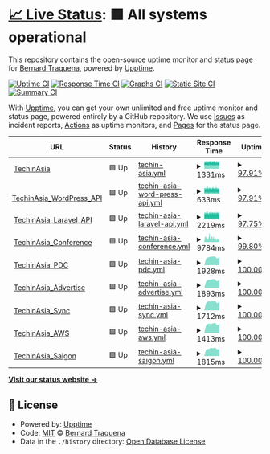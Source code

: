 # [📈 Live Status](https://traqy.github.io/upptime): <!--live status--> **🟩 All systems operational**

This repository contains the open-source uptime monitor and status page for [Bernard Traquena](https://www.techinasia.com), powered by [Upptime](https://github.com/upptime/upptime).

[![Uptime CI](https://github.com/traqy/upptime/workflows/Uptime%20CI/badge.svg)](https://github.com/traqy/upptime/actions?query=workflow%3A%22Uptime+CI%22)
[![Response Time CI](https://github.com/traqy/upptime/workflows/Response%20Time%20CI/badge.svg)](https://github.com/traqy/upptime/actions?query=workflow%3A%22Response+Time+CI%22)
[![Graphs CI](https://github.com/traqy/upptime/workflows/Graphs%20CI/badge.svg)](https://github.com/traqy/upptime/actions?query=workflow%3A%22Graphs+CI%22)
[![Static Site CI](https://github.com/traqy/upptime/workflows/Static%20Site%20CI/badge.svg)](https://github.com/traqy/upptime/actions?query=workflow%3A%22Static+Site+CI%22)
[![Summary CI](https://github.com/traqy/upptime/workflows/Summary%20CI/badge.svg)](https://github.com/traqy/upptime/actions?query=workflow%3A%22Summary+CI%22)

With [Upptime](https://upptime.js.org), you can get your own unlimited and free uptime monitor and status page, powered entirely by a GitHub repository. We use [Issues](https://github.com/traqy/upptime/issues) as incident reports, [Actions](https://github.com/traqy/upptime/actions) as uptime monitors, and [Pages](https://traqy.github.io/upptime) for the status page.

<!--start: status pages-->
<!-- This summary is generated by Upptime (https://github.com/upptime/upptime) -->
<!-- Do not edit this manually, your changes will be overwritten -->
<!-- prettier-ignore -->
| URL | Status | History | Response Time | Uptime |
| --- | ------ | ------- | ------------- | ------ |
| <img alt="" src="https://icons.duckduckgo.com/ip3/www.techinasia.com.ico" height="13"> [TechinAsia](https://www.techinasia.com) | 🟩 Up | [techin-asia.yml](https://github.com/traqy/upptime/commits/HEAD/history/techin-asia.yml) | <details><summary><img alt="Response time graph" src="./graphs/techin-asia/response-time-week.png" height="20"> 1331ms</summary><br><a href="https://traqy.github.io/upptime/history/techin-asia"><img alt="Response time 1311" src="https://img.shields.io/endpoint?url=https%3A%2F%2Fraw.githubusercontent.com%2Ftraqy%2Fupptime%2FHEAD%2Fapi%2Ftechin-asia%2Fresponse-time.json"></a><br><a href="https://traqy.github.io/upptime/history/techin-asia"><img alt="24-hour response time 1315" src="https://img.shields.io/endpoint?url=https%3A%2F%2Fraw.githubusercontent.com%2Ftraqy%2Fupptime%2FHEAD%2Fapi%2Ftechin-asia%2Fresponse-time-day.json"></a><br><a href="https://traqy.github.io/upptime/history/techin-asia"><img alt="7-day response time 1331" src="https://img.shields.io/endpoint?url=https%3A%2F%2Fraw.githubusercontent.com%2Ftraqy%2Fupptime%2FHEAD%2Fapi%2Ftechin-asia%2Fresponse-time-week.json"></a><br><a href="https://traqy.github.io/upptime/history/techin-asia"><img alt="30-day response time 1325" src="https://img.shields.io/endpoint?url=https%3A%2F%2Fraw.githubusercontent.com%2Ftraqy%2Fupptime%2FHEAD%2Fapi%2Ftechin-asia%2Fresponse-time-month.json"></a><br><a href="https://traqy.github.io/upptime/history/techin-asia"><img alt="1-year response time 1311" src="https://img.shields.io/endpoint?url=https%3A%2F%2Fraw.githubusercontent.com%2Ftraqy%2Fupptime%2FHEAD%2Fapi%2Ftechin-asia%2Fresponse-time-year.json"></a></details> | <details><summary><a href="https://traqy.github.io/upptime/history/techin-asia">97.91%</a></summary><a href="https://traqy.github.io/upptime/history/techin-asia"><img alt="All-time uptime 99.14%" src="https://img.shields.io/endpoint?url=https%3A%2F%2Fraw.githubusercontent.com%2Ftraqy%2Fupptime%2FHEAD%2Fapi%2Ftechin-asia%2Fuptime.json"></a><br><a href="https://traqy.github.io/upptime/history/techin-asia"><img alt="24-hour uptime 96.78%" src="https://img.shields.io/endpoint?url=https%3A%2F%2Fraw.githubusercontent.com%2Ftraqy%2Fupptime%2FHEAD%2Fapi%2Ftechin-asia%2Fuptime-day.json"></a><br><a href="https://traqy.github.io/upptime/history/techin-asia"><img alt="7-day uptime 97.91%" src="https://img.shields.io/endpoint?url=https%3A%2F%2Fraw.githubusercontent.com%2Ftraqy%2Fupptime%2FHEAD%2Fapi%2Ftechin-asia%2Fuptime-week.json"></a><br><a href="https://traqy.github.io/upptime/history/techin-asia"><img alt="30-day uptime 97.48%" src="https://img.shields.io/endpoint?url=https%3A%2F%2Fraw.githubusercontent.com%2Ftraqy%2Fupptime%2FHEAD%2Fapi%2Ftechin-asia%2Fuptime-month.json"></a><br><a href="https://traqy.github.io/upptime/history/techin-asia"><img alt="1-year uptime 99.14%" src="https://img.shields.io/endpoint?url=https%3A%2F%2Fraw.githubusercontent.com%2Ftraqy%2Fupptime%2FHEAD%2Fapi%2Ftechin-asia%2Fuptime-year.json"></a></details>
| <img alt="" src="https://icons.duckduckgo.com/ip3/www.techinasia.com.ico" height="13"> [TechinAsia_WordPress_API](https://www.techinasia.com/wp-json/techinasia/2.0/posts) | 🟩 Up | [techin-asia-word-press-api.yml](https://github.com/traqy/upptime/commits/HEAD/history/techin-asia-word-press-api.yml) | <details><summary><img alt="Response time graph" src="./graphs/techin-asia-word-press-api/response-time-week.png" height="20"> 633ms</summary><br><a href="https://traqy.github.io/upptime/history/techin-asia-word-press-api"><img alt="Response time 632" src="https://img.shields.io/endpoint?url=https%3A%2F%2Fraw.githubusercontent.com%2Ftraqy%2Fupptime%2FHEAD%2Fapi%2Ftechin-asia-word-press-api%2Fresponse-time.json"></a><br><a href="https://traqy.github.io/upptime/history/techin-asia-word-press-api"><img alt="24-hour response time 611" src="https://img.shields.io/endpoint?url=https%3A%2F%2Fraw.githubusercontent.com%2Ftraqy%2Fupptime%2FHEAD%2Fapi%2Ftechin-asia-word-press-api%2Fresponse-time-day.json"></a><br><a href="https://traqy.github.io/upptime/history/techin-asia-word-press-api"><img alt="7-day response time 633" src="https://img.shields.io/endpoint?url=https%3A%2F%2Fraw.githubusercontent.com%2Ftraqy%2Fupptime%2FHEAD%2Fapi%2Ftechin-asia-word-press-api%2Fresponse-time-week.json"></a><br><a href="https://traqy.github.io/upptime/history/techin-asia-word-press-api"><img alt="30-day response time 662" src="https://img.shields.io/endpoint?url=https%3A%2F%2Fraw.githubusercontent.com%2Ftraqy%2Fupptime%2FHEAD%2Fapi%2Ftechin-asia-word-press-api%2Fresponse-time-month.json"></a><br><a href="https://traqy.github.io/upptime/history/techin-asia-word-press-api"><img alt="1-year response time 632" src="https://img.shields.io/endpoint?url=https%3A%2F%2Fraw.githubusercontent.com%2Ftraqy%2Fupptime%2FHEAD%2Fapi%2Ftechin-asia-word-press-api%2Fresponse-time-year.json"></a></details> | <details><summary><a href="https://traqy.github.io/upptime/history/techin-asia-word-press-api">97.91%</a></summary><a href="https://traqy.github.io/upptime/history/techin-asia-word-press-api"><img alt="All-time uptime 99.14%" src="https://img.shields.io/endpoint?url=https%3A%2F%2Fraw.githubusercontent.com%2Ftraqy%2Fupptime%2FHEAD%2Fapi%2Ftechin-asia-word-press-api%2Fuptime.json"></a><br><a href="https://traqy.github.io/upptime/history/techin-asia-word-press-api"><img alt="24-hour uptime 96.77%" src="https://img.shields.io/endpoint?url=https%3A%2F%2Fraw.githubusercontent.com%2Ftraqy%2Fupptime%2FHEAD%2Fapi%2Ftechin-asia-word-press-api%2Fuptime-day.json"></a><br><a href="https://traqy.github.io/upptime/history/techin-asia-word-press-api"><img alt="7-day uptime 97.91%" src="https://img.shields.io/endpoint?url=https%3A%2F%2Fraw.githubusercontent.com%2Ftraqy%2Fupptime%2FHEAD%2Fapi%2Ftechin-asia-word-press-api%2Fuptime-week.json"></a><br><a href="https://traqy.github.io/upptime/history/techin-asia-word-press-api"><img alt="30-day uptime 97.48%" src="https://img.shields.io/endpoint?url=https%3A%2F%2Fraw.githubusercontent.com%2Ftraqy%2Fupptime%2FHEAD%2Fapi%2Ftechin-asia-word-press-api%2Fuptime-month.json"></a><br><a href="https://traqy.github.io/upptime/history/techin-asia-word-press-api"><img alt="1-year uptime 99.14%" src="https://img.shields.io/endpoint?url=https%3A%2F%2Fraw.githubusercontent.com%2Ftraqy%2Fupptime%2FHEAD%2Fapi%2Ftechin-asia-word-press-api%2Fuptime-year.json"></a></details>
| <img alt="" src="https://icons.duckduckgo.com/ip3/www.techinasia.com.ico" height="13"> [TechinAsia_Laravel_API](https://www.techinasia.com/api/2.0/companies) | 🟩 Up | [techin-asia-laravel-api.yml](https://github.com/traqy/upptime/commits/HEAD/history/techin-asia-laravel-api.yml) | <details><summary><img alt="Response time graph" src="./graphs/techin-asia-laravel-api/response-time-week.png" height="20"> 2219ms</summary><br><a href="https://traqy.github.io/upptime/history/techin-asia-laravel-api"><img alt="Response time 2246" src="https://img.shields.io/endpoint?url=https%3A%2F%2Fraw.githubusercontent.com%2Ftraqy%2Fupptime%2FHEAD%2Fapi%2Ftechin-asia-laravel-api%2Fresponse-time.json"></a><br><a href="https://traqy.github.io/upptime/history/techin-asia-laravel-api"><img alt="24-hour response time 2237" src="https://img.shields.io/endpoint?url=https%3A%2F%2Fraw.githubusercontent.com%2Ftraqy%2Fupptime%2FHEAD%2Fapi%2Ftechin-asia-laravel-api%2Fresponse-time-day.json"></a><br><a href="https://traqy.github.io/upptime/history/techin-asia-laravel-api"><img alt="7-day response time 2219" src="https://img.shields.io/endpoint?url=https%3A%2F%2Fraw.githubusercontent.com%2Ftraqy%2Fupptime%2FHEAD%2Fapi%2Ftechin-asia-laravel-api%2Fresponse-time-week.json"></a><br><a href="https://traqy.github.io/upptime/history/techin-asia-laravel-api"><img alt="30-day response time 2199" src="https://img.shields.io/endpoint?url=https%3A%2F%2Fraw.githubusercontent.com%2Ftraqy%2Fupptime%2FHEAD%2Fapi%2Ftechin-asia-laravel-api%2Fresponse-time-month.json"></a><br><a href="https://traqy.github.io/upptime/history/techin-asia-laravel-api"><img alt="1-year response time 2246" src="https://img.shields.io/endpoint?url=https%3A%2F%2Fraw.githubusercontent.com%2Ftraqy%2Fupptime%2FHEAD%2Fapi%2Ftechin-asia-laravel-api%2Fresponse-time-year.json"></a></details> | <details><summary><a href="https://traqy.github.io/upptime/history/techin-asia-laravel-api">97.75%</a></summary><a href="https://traqy.github.io/upptime/history/techin-asia-laravel-api"><img alt="All-time uptime 99.14%" src="https://img.shields.io/endpoint?url=https%3A%2F%2Fraw.githubusercontent.com%2Ftraqy%2Fupptime%2FHEAD%2Fapi%2Ftechin-asia-laravel-api%2Fuptime.json"></a><br><a href="https://traqy.github.io/upptime/history/techin-asia-laravel-api"><img alt="24-hour uptime 96.76%" src="https://img.shields.io/endpoint?url=https%3A%2F%2Fraw.githubusercontent.com%2Ftraqy%2Fupptime%2FHEAD%2Fapi%2Ftechin-asia-laravel-api%2Fuptime-day.json"></a><br><a href="https://traqy.github.io/upptime/history/techin-asia-laravel-api"><img alt="7-day uptime 97.75%" src="https://img.shields.io/endpoint?url=https%3A%2F%2Fraw.githubusercontent.com%2Ftraqy%2Fupptime%2FHEAD%2Fapi%2Ftechin-asia-laravel-api%2Fuptime-week.json"></a><br><a href="https://traqy.github.io/upptime/history/techin-asia-laravel-api"><img alt="30-day uptime 97.44%" src="https://img.shields.io/endpoint?url=https%3A%2F%2Fraw.githubusercontent.com%2Ftraqy%2Fupptime%2FHEAD%2Fapi%2Ftechin-asia-laravel-api%2Fuptime-month.json"></a><br><a href="https://traqy.github.io/upptime/history/techin-asia-laravel-api"><img alt="1-year uptime 99.14%" src="https://img.shields.io/endpoint?url=https%3A%2F%2Fraw.githubusercontent.com%2Ftraqy%2Fupptime%2FHEAD%2Fapi%2Ftechin-asia-laravel-api%2Fuptime-year.json"></a></details>
| <img alt="" src="https://icons.duckduckgo.com/ip3/conference.techinasia.com.ico" height="13"> [TechinAsia_Conference](https://conference.techinasia.com) | 🟩 Up | [techin-asia-conference.yml](https://github.com/traqy/upptime/commits/HEAD/history/techin-asia-conference.yml) | <details><summary><img alt="Response time graph" src="./graphs/techin-asia-conference/response-time-week.png" height="20"> 9784ms</summary><br><a href="https://traqy.github.io/upptime/history/techin-asia-conference"><img alt="Response time 8730" src="https://img.shields.io/endpoint?url=https%3A%2F%2Fraw.githubusercontent.com%2Ftraqy%2Fupptime%2FHEAD%2Fapi%2Ftechin-asia-conference%2Fresponse-time.json"></a><br><a href="https://traqy.github.io/upptime/history/techin-asia-conference"><img alt="24-hour response time 7189" src="https://img.shields.io/endpoint?url=https%3A%2F%2Fraw.githubusercontent.com%2Ftraqy%2Fupptime%2FHEAD%2Fapi%2Ftechin-asia-conference%2Fresponse-time-day.json"></a><br><a href="https://traqy.github.io/upptime/history/techin-asia-conference"><img alt="7-day response time 9784" src="https://img.shields.io/endpoint?url=https%3A%2F%2Fraw.githubusercontent.com%2Ftraqy%2Fupptime%2FHEAD%2Fapi%2Ftechin-asia-conference%2Fresponse-time-week.json"></a><br><a href="https://traqy.github.io/upptime/history/techin-asia-conference"><img alt="30-day response time 8616" src="https://img.shields.io/endpoint?url=https%3A%2F%2Fraw.githubusercontent.com%2Ftraqy%2Fupptime%2FHEAD%2Fapi%2Ftechin-asia-conference%2Fresponse-time-month.json"></a><br><a href="https://traqy.github.io/upptime/history/techin-asia-conference"><img alt="1-year response time 8730" src="https://img.shields.io/endpoint?url=https%3A%2F%2Fraw.githubusercontent.com%2Ftraqy%2Fupptime%2FHEAD%2Fapi%2Ftechin-asia-conference%2Fresponse-time-year.json"></a></details> | <details><summary><a href="https://traqy.github.io/upptime/history/techin-asia-conference">99.80%</a></summary><a href="https://traqy.github.io/upptime/history/techin-asia-conference"><img alt="All-time uptime 99.83%" src="https://img.shields.io/endpoint?url=https%3A%2F%2Fraw.githubusercontent.com%2Ftraqy%2Fupptime%2FHEAD%2Fapi%2Ftechin-asia-conference%2Fuptime.json"></a><br><a href="https://traqy.github.io/upptime/history/techin-asia-conference"><img alt="24-hour uptime 100.00%" src="https://img.shields.io/endpoint?url=https%3A%2F%2Fraw.githubusercontent.com%2Ftraqy%2Fupptime%2FHEAD%2Fapi%2Ftechin-asia-conference%2Fuptime-day.json"></a><br><a href="https://traqy.github.io/upptime/history/techin-asia-conference"><img alt="7-day uptime 99.80%" src="https://img.shields.io/endpoint?url=https%3A%2F%2Fraw.githubusercontent.com%2Ftraqy%2Fupptime%2FHEAD%2Fapi%2Ftechin-asia-conference%2Fuptime-week.json"></a><br><a href="https://traqy.github.io/upptime/history/techin-asia-conference"><img alt="30-day uptime 99.92%" src="https://img.shields.io/endpoint?url=https%3A%2F%2Fraw.githubusercontent.com%2Ftraqy%2Fupptime%2FHEAD%2Fapi%2Ftechin-asia-conference%2Fuptime-month.json"></a><br><a href="https://traqy.github.io/upptime/history/techin-asia-conference"><img alt="1-year uptime 99.83%" src="https://img.shields.io/endpoint?url=https%3A%2F%2Fraw.githubusercontent.com%2Ftraqy%2Fupptime%2FHEAD%2Fapi%2Ftechin-asia-conference%2Fuptime-year.json"></a></details>
| <img alt="" src="https://icons.duckduckgo.com/ip3/pdc.techinasia.com.ico" height="13"> [TechinAsia_PDC](https://pdc.techinasia.com) | 🟩 Up | [techin-asia-pdc.yml](https://github.com/traqy/upptime/commits/HEAD/history/techin-asia-pdc.yml) | <details><summary><img alt="Response time graph" src="./graphs/techin-asia-pdc/response-time-week.png" height="20"> 1928ms</summary><br><a href="https://traqy.github.io/upptime/history/techin-asia-pdc"><img alt="Response time 2002" src="https://img.shields.io/endpoint?url=https%3A%2F%2Fraw.githubusercontent.com%2Ftraqy%2Fupptime%2FHEAD%2Fapi%2Ftechin-asia-pdc%2Fresponse-time.json"></a><br><a href="https://traqy.github.io/upptime/history/techin-asia-pdc"><img alt="24-hour response time 2079" src="https://img.shields.io/endpoint?url=https%3A%2F%2Fraw.githubusercontent.com%2Ftraqy%2Fupptime%2FHEAD%2Fapi%2Ftechin-asia-pdc%2Fresponse-time-day.json"></a><br><a href="https://traqy.github.io/upptime/history/techin-asia-pdc"><img alt="7-day response time 1928" src="https://img.shields.io/endpoint?url=https%3A%2F%2Fraw.githubusercontent.com%2Ftraqy%2Fupptime%2FHEAD%2Fapi%2Ftechin-asia-pdc%2Fresponse-time-week.json"></a><br><a href="https://traqy.github.io/upptime/history/techin-asia-pdc"><img alt="30-day response time 1931" src="https://img.shields.io/endpoint?url=https%3A%2F%2Fraw.githubusercontent.com%2Ftraqy%2Fupptime%2FHEAD%2Fapi%2Ftechin-asia-pdc%2Fresponse-time-month.json"></a><br><a href="https://traqy.github.io/upptime/history/techin-asia-pdc"><img alt="1-year response time 2002" src="https://img.shields.io/endpoint?url=https%3A%2F%2Fraw.githubusercontent.com%2Ftraqy%2Fupptime%2FHEAD%2Fapi%2Ftechin-asia-pdc%2Fresponse-time-year.json"></a></details> | <details><summary><a href="https://traqy.github.io/upptime/history/techin-asia-pdc">100.00%</a></summary><a href="https://traqy.github.io/upptime/history/techin-asia-pdc"><img alt="All-time uptime 99.99%" src="https://img.shields.io/endpoint?url=https%3A%2F%2Fraw.githubusercontent.com%2Ftraqy%2Fupptime%2FHEAD%2Fapi%2Ftechin-asia-pdc%2Fuptime.json"></a><br><a href="https://traqy.github.io/upptime/history/techin-asia-pdc"><img alt="24-hour uptime 100.00%" src="https://img.shields.io/endpoint?url=https%3A%2F%2Fraw.githubusercontent.com%2Ftraqy%2Fupptime%2FHEAD%2Fapi%2Ftechin-asia-pdc%2Fuptime-day.json"></a><br><a href="https://traqy.github.io/upptime/history/techin-asia-pdc"><img alt="7-day uptime 100.00%" src="https://img.shields.io/endpoint?url=https%3A%2F%2Fraw.githubusercontent.com%2Ftraqy%2Fupptime%2FHEAD%2Fapi%2Ftechin-asia-pdc%2Fuptime-week.json"></a><br><a href="https://traqy.github.io/upptime/history/techin-asia-pdc"><img alt="30-day uptime 100.00%" src="https://img.shields.io/endpoint?url=https%3A%2F%2Fraw.githubusercontent.com%2Ftraqy%2Fupptime%2FHEAD%2Fapi%2Ftechin-asia-pdc%2Fuptime-month.json"></a><br><a href="https://traqy.github.io/upptime/history/techin-asia-pdc"><img alt="1-year uptime 99.99%" src="https://img.shields.io/endpoint?url=https%3A%2F%2Fraw.githubusercontent.com%2Ftraqy%2Fupptime%2FHEAD%2Fapi%2Ftechin-asia-pdc%2Fuptime-year.json"></a></details>
| <img alt="" src="https://icons.duckduckgo.com/ip3/advertise.techinasia.com.ico" height="13"> [TechinAsia_Advertise](https://advertise.techinasia.com) | 🟩 Up | [techin-asia-advertise.yml](https://github.com/traqy/upptime/commits/HEAD/history/techin-asia-advertise.yml) | <details><summary><img alt="Response time graph" src="./graphs/techin-asia-advertise/response-time-week.png" height="20"> 1893ms</summary><br><a href="https://traqy.github.io/upptime/history/techin-asia-advertise"><img alt="Response time 2412" src="https://img.shields.io/endpoint?url=https%3A%2F%2Fraw.githubusercontent.com%2Ftraqy%2Fupptime%2FHEAD%2Fapi%2Ftechin-asia-advertise%2Fresponse-time.json"></a><br><a href="https://traqy.github.io/upptime/history/techin-asia-advertise"><img alt="24-hour response time 2102" src="https://img.shields.io/endpoint?url=https%3A%2F%2Fraw.githubusercontent.com%2Ftraqy%2Fupptime%2FHEAD%2Fapi%2Ftechin-asia-advertise%2Fresponse-time-day.json"></a><br><a href="https://traqy.github.io/upptime/history/techin-asia-advertise"><img alt="7-day response time 1893" src="https://img.shields.io/endpoint?url=https%3A%2F%2Fraw.githubusercontent.com%2Ftraqy%2Fupptime%2FHEAD%2Fapi%2Ftechin-asia-advertise%2Fresponse-time-week.json"></a><br><a href="https://traqy.github.io/upptime/history/techin-asia-advertise"><img alt="30-day response time 1914" src="https://img.shields.io/endpoint?url=https%3A%2F%2Fraw.githubusercontent.com%2Ftraqy%2Fupptime%2FHEAD%2Fapi%2Ftechin-asia-advertise%2Fresponse-time-month.json"></a><br><a href="https://traqy.github.io/upptime/history/techin-asia-advertise"><img alt="1-year response time 2412" src="https://img.shields.io/endpoint?url=https%3A%2F%2Fraw.githubusercontent.com%2Ftraqy%2Fupptime%2FHEAD%2Fapi%2Ftechin-asia-advertise%2Fresponse-time-year.json"></a></details> | <details><summary><a href="https://traqy.github.io/upptime/history/techin-asia-advertise">100.00%</a></summary><a href="https://traqy.github.io/upptime/history/techin-asia-advertise"><img alt="All-time uptime 99.99%" src="https://img.shields.io/endpoint?url=https%3A%2F%2Fraw.githubusercontent.com%2Ftraqy%2Fupptime%2FHEAD%2Fapi%2Ftechin-asia-advertise%2Fuptime.json"></a><br><a href="https://traqy.github.io/upptime/history/techin-asia-advertise"><img alt="24-hour uptime 100.00%" src="https://img.shields.io/endpoint?url=https%3A%2F%2Fraw.githubusercontent.com%2Ftraqy%2Fupptime%2FHEAD%2Fapi%2Ftechin-asia-advertise%2Fuptime-day.json"></a><br><a href="https://traqy.github.io/upptime/history/techin-asia-advertise"><img alt="7-day uptime 100.00%" src="https://img.shields.io/endpoint?url=https%3A%2F%2Fraw.githubusercontent.com%2Ftraqy%2Fupptime%2FHEAD%2Fapi%2Ftechin-asia-advertise%2Fuptime-week.json"></a><br><a href="https://traqy.github.io/upptime/history/techin-asia-advertise"><img alt="30-day uptime 100.00%" src="https://img.shields.io/endpoint?url=https%3A%2F%2Fraw.githubusercontent.com%2Ftraqy%2Fupptime%2FHEAD%2Fapi%2Ftechin-asia-advertise%2Fuptime-month.json"></a><br><a href="https://traqy.github.io/upptime/history/techin-asia-advertise"><img alt="1-year uptime 99.99%" src="https://img.shields.io/endpoint?url=https%3A%2F%2Fraw.githubusercontent.com%2Ftraqy%2Fupptime%2FHEAD%2Fapi%2Ftechin-asia-advertise%2Fuptime-year.json"></a></details>
| <img alt="" src="https://icons.duckduckgo.com/ip3/sync.techinasia.com.ico" height="13"> [TechinAsia_Sync](https://sync.techinasia.com) | 🟩 Up | [techin-asia-sync.yml](https://github.com/traqy/upptime/commits/HEAD/history/techin-asia-sync.yml) | <details><summary><img alt="Response time graph" src="./graphs/techin-asia-sync/response-time-week.png" height="20"> 1712ms</summary><br><a href="https://traqy.github.io/upptime/history/techin-asia-sync"><img alt="Response time 1764" src="https://img.shields.io/endpoint?url=https%3A%2F%2Fraw.githubusercontent.com%2Ftraqy%2Fupptime%2FHEAD%2Fapi%2Ftechin-asia-sync%2Fresponse-time.json"></a><br><a href="https://traqy.github.io/upptime/history/techin-asia-sync"><img alt="24-hour response time 1860" src="https://img.shields.io/endpoint?url=https%3A%2F%2Fraw.githubusercontent.com%2Ftraqy%2Fupptime%2FHEAD%2Fapi%2Ftechin-asia-sync%2Fresponse-time-day.json"></a><br><a href="https://traqy.github.io/upptime/history/techin-asia-sync"><img alt="7-day response time 1712" src="https://img.shields.io/endpoint?url=https%3A%2F%2Fraw.githubusercontent.com%2Ftraqy%2Fupptime%2FHEAD%2Fapi%2Ftechin-asia-sync%2Fresponse-time-week.json"></a><br><a href="https://traqy.github.io/upptime/history/techin-asia-sync"><img alt="30-day response time 1725" src="https://img.shields.io/endpoint?url=https%3A%2F%2Fraw.githubusercontent.com%2Ftraqy%2Fupptime%2FHEAD%2Fapi%2Ftechin-asia-sync%2Fresponse-time-month.json"></a><br><a href="https://traqy.github.io/upptime/history/techin-asia-sync"><img alt="1-year response time 1764" src="https://img.shields.io/endpoint?url=https%3A%2F%2Fraw.githubusercontent.com%2Ftraqy%2Fupptime%2FHEAD%2Fapi%2Ftechin-asia-sync%2Fresponse-time-year.json"></a></details> | <details><summary><a href="https://traqy.github.io/upptime/history/techin-asia-sync">100.00%</a></summary><a href="https://traqy.github.io/upptime/history/techin-asia-sync"><img alt="All-time uptime 100.00%" src="https://img.shields.io/endpoint?url=https%3A%2F%2Fraw.githubusercontent.com%2Ftraqy%2Fupptime%2FHEAD%2Fapi%2Ftechin-asia-sync%2Fuptime.json"></a><br><a href="https://traqy.github.io/upptime/history/techin-asia-sync"><img alt="24-hour uptime 100.00%" src="https://img.shields.io/endpoint?url=https%3A%2F%2Fraw.githubusercontent.com%2Ftraqy%2Fupptime%2FHEAD%2Fapi%2Ftechin-asia-sync%2Fuptime-day.json"></a><br><a href="https://traqy.github.io/upptime/history/techin-asia-sync"><img alt="7-day uptime 100.00%" src="https://img.shields.io/endpoint?url=https%3A%2F%2Fraw.githubusercontent.com%2Ftraqy%2Fupptime%2FHEAD%2Fapi%2Ftechin-asia-sync%2Fuptime-week.json"></a><br><a href="https://traqy.github.io/upptime/history/techin-asia-sync"><img alt="30-day uptime 100.00%" src="https://img.shields.io/endpoint?url=https%3A%2F%2Fraw.githubusercontent.com%2Ftraqy%2Fupptime%2FHEAD%2Fapi%2Ftechin-asia-sync%2Fuptime-month.json"></a><br><a href="https://traqy.github.io/upptime/history/techin-asia-sync"><img alt="1-year uptime 100.00%" src="https://img.shields.io/endpoint?url=https%3A%2F%2Fraw.githubusercontent.com%2Ftraqy%2Fupptime%2FHEAD%2Fapi%2Ftechin-asia-sync%2Fuptime-year.json"></a></details>
| <img alt="" src="https://icons.duckduckgo.com/ip3/aws.techinasia.com.ico" height="13"> [TechinAsia_AWS](https://aws.techinasia.com) | 🟩 Up | [techin-asia-aws.yml](https://github.com/traqy/upptime/commits/HEAD/history/techin-asia-aws.yml) | <details><summary><img alt="Response time graph" src="./graphs/techin-asia-aws/response-time-week.png" height="20"> 1413ms</summary><br><a href="https://traqy.github.io/upptime/history/techin-asia-aws"><img alt="Response time 1608" src="https://img.shields.io/endpoint?url=https%3A%2F%2Fraw.githubusercontent.com%2Ftraqy%2Fupptime%2FHEAD%2Fapi%2Ftechin-asia-aws%2Fresponse-time.json"></a><br><a href="https://traqy.github.io/upptime/history/techin-asia-aws"><img alt="24-hour response time 1549" src="https://img.shields.io/endpoint?url=https%3A%2F%2Fraw.githubusercontent.com%2Ftraqy%2Fupptime%2FHEAD%2Fapi%2Ftechin-asia-aws%2Fresponse-time-day.json"></a><br><a href="https://traqy.github.io/upptime/history/techin-asia-aws"><img alt="7-day response time 1413" src="https://img.shields.io/endpoint?url=https%3A%2F%2Fraw.githubusercontent.com%2Ftraqy%2Fupptime%2FHEAD%2Fapi%2Ftechin-asia-aws%2Fresponse-time-week.json"></a><br><a href="https://traqy.github.io/upptime/history/techin-asia-aws"><img alt="30-day response time 1489" src="https://img.shields.io/endpoint?url=https%3A%2F%2Fraw.githubusercontent.com%2Ftraqy%2Fupptime%2FHEAD%2Fapi%2Ftechin-asia-aws%2Fresponse-time-month.json"></a><br><a href="https://traqy.github.io/upptime/history/techin-asia-aws"><img alt="1-year response time 1608" src="https://img.shields.io/endpoint?url=https%3A%2F%2Fraw.githubusercontent.com%2Ftraqy%2Fupptime%2FHEAD%2Fapi%2Ftechin-asia-aws%2Fresponse-time-year.json"></a></details> | <details><summary><a href="https://traqy.github.io/upptime/history/techin-asia-aws">100.00%</a></summary><a href="https://traqy.github.io/upptime/history/techin-asia-aws"><img alt="All-time uptime 99.99%" src="https://img.shields.io/endpoint?url=https%3A%2F%2Fraw.githubusercontent.com%2Ftraqy%2Fupptime%2FHEAD%2Fapi%2Ftechin-asia-aws%2Fuptime.json"></a><br><a href="https://traqy.github.io/upptime/history/techin-asia-aws"><img alt="24-hour uptime 100.00%" src="https://img.shields.io/endpoint?url=https%3A%2F%2Fraw.githubusercontent.com%2Ftraqy%2Fupptime%2FHEAD%2Fapi%2Ftechin-asia-aws%2Fuptime-day.json"></a><br><a href="https://traqy.github.io/upptime/history/techin-asia-aws"><img alt="7-day uptime 100.00%" src="https://img.shields.io/endpoint?url=https%3A%2F%2Fraw.githubusercontent.com%2Ftraqy%2Fupptime%2FHEAD%2Fapi%2Ftechin-asia-aws%2Fuptime-week.json"></a><br><a href="https://traqy.github.io/upptime/history/techin-asia-aws"><img alt="30-day uptime 100.00%" src="https://img.shields.io/endpoint?url=https%3A%2F%2Fraw.githubusercontent.com%2Ftraqy%2Fupptime%2FHEAD%2Fapi%2Ftechin-asia-aws%2Fuptime-month.json"></a><br><a href="https://traqy.github.io/upptime/history/techin-asia-aws"><img alt="1-year uptime 99.99%" src="https://img.shields.io/endpoint?url=https%3A%2F%2Fraw.githubusercontent.com%2Ftraqy%2Fupptime%2FHEAD%2Fapi%2Ftechin-asia-aws%2Fuptime-year.json"></a></details>
| <img alt="" src="https://icons.duckduckgo.com/ip3/saigon.techinasia.com.ico" height="13"> [TechinAsia_Saigon](https://saigon.techinasia.com) | 🟩 Up | [techin-asia-saigon.yml](https://github.com/traqy/upptime/commits/HEAD/history/techin-asia-saigon.yml) | <details><summary><img alt="Response time graph" src="./graphs/techin-asia-saigon/response-time-week.png" height="20"> 1815ms</summary><br><a href="https://traqy.github.io/upptime/history/techin-asia-saigon"><img alt="Response time 1664" src="https://img.shields.io/endpoint?url=https%3A%2F%2Fraw.githubusercontent.com%2Ftraqy%2Fupptime%2FHEAD%2Fapi%2Ftechin-asia-saigon%2Fresponse-time.json"></a><br><a href="https://traqy.github.io/upptime/history/techin-asia-saigon"><img alt="24-hour response time 1894" src="https://img.shields.io/endpoint?url=https%3A%2F%2Fraw.githubusercontent.com%2Ftraqy%2Fupptime%2FHEAD%2Fapi%2Ftechin-asia-saigon%2Fresponse-time-day.json"></a><br><a href="https://traqy.github.io/upptime/history/techin-asia-saigon"><img alt="7-day response time 1815" src="https://img.shields.io/endpoint?url=https%3A%2F%2Fraw.githubusercontent.com%2Ftraqy%2Fupptime%2FHEAD%2Fapi%2Ftechin-asia-saigon%2Fresponse-time-week.json"></a><br><a href="https://traqy.github.io/upptime/history/techin-asia-saigon"><img alt="30-day response time 1777" src="https://img.shields.io/endpoint?url=https%3A%2F%2Fraw.githubusercontent.com%2Ftraqy%2Fupptime%2FHEAD%2Fapi%2Ftechin-asia-saigon%2Fresponse-time-month.json"></a><br><a href="https://traqy.github.io/upptime/history/techin-asia-saigon"><img alt="1-year response time 1664" src="https://img.shields.io/endpoint?url=https%3A%2F%2Fraw.githubusercontent.com%2Ftraqy%2Fupptime%2FHEAD%2Fapi%2Ftechin-asia-saigon%2Fresponse-time-year.json"></a></details> | <details><summary><a href="https://traqy.github.io/upptime/history/techin-asia-saigon">100.00%</a></summary><a href="https://traqy.github.io/upptime/history/techin-asia-saigon"><img alt="All-time uptime 99.99%" src="https://img.shields.io/endpoint?url=https%3A%2F%2Fraw.githubusercontent.com%2Ftraqy%2Fupptime%2FHEAD%2Fapi%2Ftechin-asia-saigon%2Fuptime.json"></a><br><a href="https://traqy.github.io/upptime/history/techin-asia-saigon"><img alt="24-hour uptime 100.00%" src="https://img.shields.io/endpoint?url=https%3A%2F%2Fraw.githubusercontent.com%2Ftraqy%2Fupptime%2FHEAD%2Fapi%2Ftechin-asia-saigon%2Fuptime-day.json"></a><br><a href="https://traqy.github.io/upptime/history/techin-asia-saigon"><img alt="7-day uptime 100.00%" src="https://img.shields.io/endpoint?url=https%3A%2F%2Fraw.githubusercontent.com%2Ftraqy%2Fupptime%2FHEAD%2Fapi%2Ftechin-asia-saigon%2Fuptime-week.json"></a><br><a href="https://traqy.github.io/upptime/history/techin-asia-saigon"><img alt="30-day uptime 100.00%" src="https://img.shields.io/endpoint?url=https%3A%2F%2Fraw.githubusercontent.com%2Ftraqy%2Fupptime%2FHEAD%2Fapi%2Ftechin-asia-saigon%2Fuptime-month.json"></a><br><a href="https://traqy.github.io/upptime/history/techin-asia-saigon"><img alt="1-year uptime 99.99%" src="https://img.shields.io/endpoint?url=https%3A%2F%2Fraw.githubusercontent.com%2Ftraqy%2Fupptime%2FHEAD%2Fapi%2Ftechin-asia-saigon%2Fuptime-year.json"></a></details>

<!--end: status pages-->

[**Visit our status website →**](https://traqy.github.io/upptime)

## 📄 License

- Powered by: [Upptime](https://github.com/upptime/upptime)
- Code: [MIT](./LICENSE) © [Bernard Traquena](https://www.techinasia.com)
- Data in the `./history` directory: [Open Database License](https://opendatacommons.org/licenses/odbl/1-0/)
